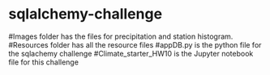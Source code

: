 # sqlalchemy-challenge
#Images folder has the files for precipitation and station histogram.
#Resources folder has all the resource files
#appDB.py is the python file for the sqlachemy challenge
#Climate_starter_HW10 is the Jupyter notebook file for this challenge
